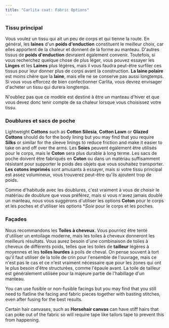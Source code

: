 ```yaml
---
title: "Carlita coat: Fabric Options"
---
```


### Tissu principal

Vous voulez un tissu qui ait un peu de corps et qui tienne la route. En général, les **laines** d'un **poids d'enduction** constituent le meilleur choix, car elles apportent de la chaleur et donnent de la forme au manteau. D'autres tissus de **poids d'enduction** devraient également convenir. Toutefois, si vous recherchez quelque chose de plus léger, vous pouvez essayer les **Linges** et les **Laines** plus légères, mais il vous faudra peut-être surfiler ces tissus pour leur donner plus de corps avant la construction. **La laine polaire** est moins chère que la **laine**, mais elle ne se conserve pas aussi longtemps. Si vous vous efforcez de bien confectionner Carlita, vous devrez envisager d'acheter un tissu qui durera longtemps.

<Note>

N'oubliez pas que ce modèle est destiné à être un manteau d'hiver et que vous devez donc tenir compte de sa chaleur lorsque vous choisissez votre tissu.

</Note>

### Doublures et sacs de poche

Lightweight **Cottons** such as **Cotton Silesia**, **Cotton Lawn** or **Glazed Cottons** should do for the body lining but you may find that you require **Silks** or similar for the sleeve linings to reduce friction and make it easier to take on and off over the arms. Les **Soies** peuvent également être utilisés pour le corps, mais le **Coton** sera plus durable à long terme. Les sacs de poche doivent être fabriqués en **Coton** ou dans un matériau suffisamment résistant pour supporter le poids des objets que vous souhaitez transporter. **Les cotons imprimés** sont amusants à essayer, mais si votre tissu principal est assez volumineux, vous trouverez peut-être qu'ils ajoutent trop de poids.

<Tip>

Comme d'habitude avec les doublures, c'est vraiment à vous de choisir le matériau de doublure que vous préférez, mais si vous n'avez jamais doublé un manteau, nous vous suggérons d'utiliser les options **Coton** pour le corps et les poches et d'utiliser les options **Soie* pour le corps et les poches.

</Tip>

### Façades

Nous recommandons les **Toiles à cheveux**. Vous pourriez être tenté d'utiliser un entoilage moderne, mais les toiles à cheveux donneront les meilleurs résultats. Vous aurez besoin d'une combinaison de toiles à cheveux de différents poids, telles que les toiles de **tailleur** légères à moyennes et les **toiles lourdes** à poils de cheval. On pense souvent à tort qu'il faut utiliser de la toile de crin pour l'ensemble de l'ouvrage, mais ce n'est pas le cas et ce n'est vraiment nécessaire que pour les zones qui ont le plus besoin d'être structurées, comme l'épaule avant. La toile de tailleur est généralement utilisée pour la majeure partie de l'habillage d'un manteau.

<Tip>

You can use fusible or non-fusible facings but you may find that you still need to flatline the facing and fabric pieces together with basting stitches, even after fusing for the best results.

</Tip>

<Note>

Certain hair canvases, such as **Horsehair canvas** can have stiff hairs that can poke out of the fabric so will require tape like tailors tape to prevent this from happening.

</Note>
